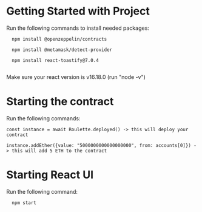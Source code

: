 # Getting Started with Project

Run the following commands to install needed packages:
```
  npm install @openzeppelin/contracts
  
  npm install @metamask/detect-provider
  
  npm install react-toastify@7.0.4
  
```
Make sure your react version is v16.18.0 (run "node -v")

# Starting the contract

  Run the following commands:
  ```
  const instance = await Roulette.deployed() -> this will deploy your contract
  
  instance.addEther({value: "5000000000000000000", from: accounts[0]}) -> this will add 5 ETH to the contract 
```  
# Starting React UI

  Run the following command:
```  
  npm start
```
